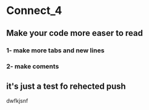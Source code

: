 # Connect_4
## Make your code more  easer to read
### 1- make more tabs and new lines
### 2- make coments


## it's just a test fo rehected push
dwfkjsnf
